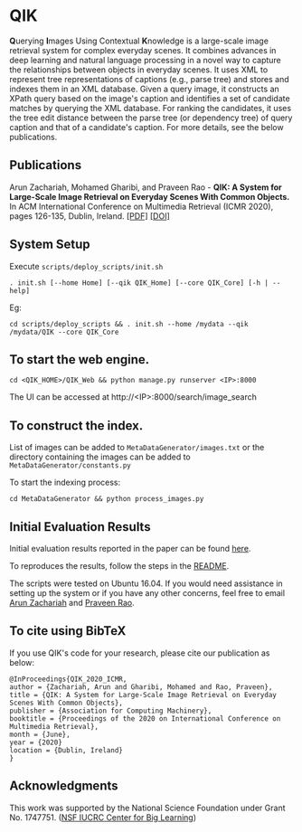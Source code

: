 # QIK
**Q**uerying **I**mages Using Contextual **K**nowledge is a large-scale image retrieval system for complex everyday scenes. It combines advances in deep learning and natural language processing in a novel way to capture the relationships between objects in everyday scenes. It uses XML to represent tree representations of captions (e.g., parse tree) and stores and indexes them in an XML database. Given a query image, it constructs an XPath query based on the image's caption and identifies a set of candidate matches by querying the XML database. For ranking the candidates, it uses the tree edit distance between the parse tree (or dependency tree) of query caption and that of a candidate's caption. For more details, see the below publications.

## Publications
Arun Zachariah, Mohamed Gharibi, and Praveen Rao - **QIK: A System for Large-Scale Image Retrieval on Everyday Scenes With Common Objects.** In ACM International Conference on Multimedia Retrieval (ICMR 2020), pages 126-135, Dublin, Ireland. [[PDF]](https://drive.google.com/file/d/1hcqZRtRFHK2eC39D8p2j-pCbl2CgVsvl/view) [[DOI]](https://doi.org/10.1145/3372278.3390682)


## System Setup

Execute `scripts/deploy_scripts/init.sh`

```
. init.sh [--home Home] [--qik QIK_Home] [--core QIK_Core] [-h | --help]
```
Eg:
```
cd scripts/deploy_scripts && . init.sh --home /mydata --qik /mydata/QIK --core QIK_Core
```

## To start the web engine.
```
cd <QIK_HOME>/QIK_Web && python manage.py runserver <IP>:8000
```

The UI can be accessed at http://\<IP\>:8000/search/image_search

## To construct the index.
List of images can be added to `MetaDataGenerator/images.txt` or the directory containing the images can be added to `MetaDataGenerator/constants.py`

To start the indexing process:
```
cd MetaDataGenerator && python process_images.py
```

## Initial Evaluation Results
Initial evaluation results reported in the paper can be found [here](Documents/QIK_ICMR_Eval_Final.xlsx).

To reproduces the results, follow the steps in the [README](QIK_Evaluation/README.md).

The scripts were tested on Ubuntu 16.04. If you would need assistance in setting up the system or if you have any other concerns, feel free to email [Arun Zachariah](mailto:azachariah@mail.missouri.edu) and [Praveen Rao](mailto:praveen.rao@missouri.edu).

## To cite using BibTeX
If you use QIK's code for your research, please cite our publication as below:
```
@InProceedings{QIK_2020_ICMR,
author = {Zachariah, Arun and Gharibi, Mohamed and Rao, Praveen},
title = {QIK: A System for Large-Scale Image Retrieval on Everyday Scenes With Common Objects},
publisher = {Association for Computing Machinery},
booktitle = {Proceedings of the 2020 on International Conference on Multimedia Retrieval}, 
month = {June},
year = {2020}
location = {Dublin, Ireland}
}
```

## Acknowledgments
This work was supported by the National Science Foundation under Grant No. 1747751. ([NSF IUCRC Center for Big Learning](http://nsfcbl.org))
